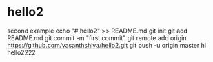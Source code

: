 # hello2
second example
echo "# hello2" >> README.md
git init
git add README.md
git commit -m "first commit"
git remote add origin https://github.com/vasanthshiva/hello2.git
git push -u origin master
hi hello2222
